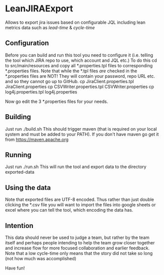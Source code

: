 # LeanJIRAExport

Allows to export jira issues based on configurable JQL including lean metrics data such as _lead-time_ &amp; _cycle-time_

## Configuration

Before you can build and run this tool you need to configure it (i.e. telling the tool which JIRA repo to use, which account and JQL etc.) 
To do this cd to src/main/resources and copy all *.properties.tpl files to corresponding *.properties files.
Note that while the *.tpl files _are_ checked in the *.properties files are NOT! They will contain your password, repo URL etc. and so they cannot go up to GitHub. 
cp JiraClient.properties.tpl JiraClient.properties
cp CSVWriter.properties.tpl CSVWriter.properties
cp log4j.properties.tpl log4j.properties

Now go edit the 3 *.properties files for your needs.

## Building

Just run ./build.sh
This should trigger maven (that is required on your local system and must be added to your PATH).
If you don't have maven go get it from https://maven.apache.org

## Running

Just run ./run.sh
This will run the tool and export data to the directory exported-data

## Using the data

Note that exported files are UTF-8 encoded. Thus rather than just double clicking the *.csv file you will want to
import the files into google sheets or excel where you can tell the tool, which encoding the data has.

## Intention

This data should never be used to judge a team, but rather by the team itself and perhaps people intending to help the team
grow closer together and increase flow for more focused collaboration and earlier feedback.
Note that a low cycle-time only means that the story did not take so long (not how much was accomplished)


Have fun! 